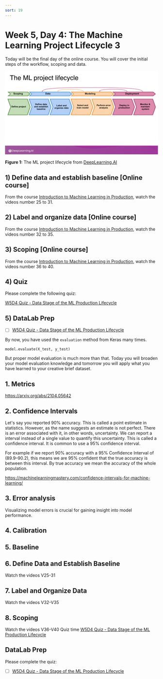 ```yaml
---
sort: 19
---
```


# Week 5, Day 4: The Machine Learning Project Lifecycle 3

Today will be the final day of the online course. You will cover the initial steps of the workflow, scoping and data.

<img src="./images/lifecycle.png" width="800">

**Figure 1:** The ML project lifecycle from [DeepLearning.AI](https://www.deeplearning.ai/)

## 1) Define data and establish baseline [Online course]

From the course [Introduction to Machine Learning in Production](https://youtube.com/playlist?list=PLkDaE6sCZn6GMoA0wbpJLi3t34Gd8l0aK), watch the videos number 25 to 31.

## 2) Label and organize data [Online course]

From the course [Introduction to Machine Learning in Production](https://youtube.com/playlist?list=PLkDaE6sCZn6GMoA0wbpJLi3t34Gd8l0aK), watch the videos number 32 to 35.

## 3) Scoping [Online course]

From the course [Introduction to Machine Learning in Production](https://youtube.com/playlist?list=PLkDaE6sCZn6GMoA0wbpJLi3t34Gd8l0aK), watch the videos number 36 to 40.

## 4) Quiz

Please complete the following quiz:

[W5D4 Quiz - Data Stage of the ML Production Lifecycle](https://forms.office.com/e/KT9x1vhtaT)

## 5) DataLab Prep

- [ ] [W5D4 Quiz - Data Stage of the ML Production Lifecycle](https://forms.office.com/e/KT9x1vhtaT)



By now, you have used the `evaluation` method from Keras many times.

```
model.evaluate(X_test, y_test)
```

But proper model evaluation is much more than that. Today you will broaden your model evaluation knowledge and tomorrow you will apply what you have learned to your creative brief dataset.

## 1. Metrics

https://arxiv.org/abs/2104.05642

## 2. Confidence Intervals

Let's say you reported 90% accuracy. This is called a point estimate in statistics. However, as the name suggests an estimate is not perfect. There is an error associated with it, in other words, uncertainty. We can report a interval instead of a single value to quantify this uncertainty. This is called a confidence interval. It is common to use a 95% confidence interval.

For example if we report 90% accuracy with a 95% Confidence Interval of (89.9–90.2), this means we are 95% confident that the true accuracy is between this interval. By true accuracy we mean the accuracy of the whole population.

https://machinelearningmastery.com/confidence-intervals-for-machine-learning/

## 3. Error analysis

Visualizing model errors is crucial for gaining insight into model performance.

## 4. Calibration

## 5. Baseline

## 6. Define Data and Establish Baseline
Watch the videos V25-31
## 7. Label and Organize Data
Watch the videos V32-V35
## 8. Scoping
Watch the videos V36-V40
Quiz time
[W5D4 Quiz - Data Stage of the ML Production Lifecycle](https://forms.office.com/e/KT9x1vhtaT)

## DataLab Prep
Please complete the quiz:
- [ ] [W5D4 Quiz - Data Stage of the ML Production Lifecycle](https://forms.office.com/e/KT9x1vhtaT)



